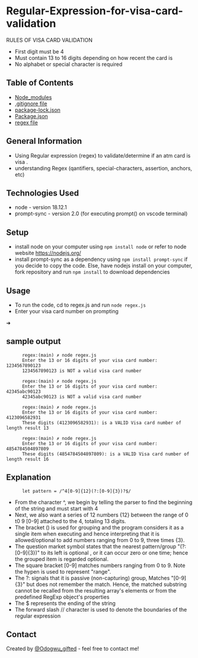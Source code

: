 # Regular-Expression-for-visa-card-validation
RULES OF VISA CARD VALIDATION
- First digit must be 4
- Must contain 13 to 16 digits depending on how recent the card is
- No alphabet or special character is required

## Table of Contents
* [Node_modules](https://github.com/giftibe/Regex-for-visa-card-validation/tree/main/node_modules)
* [.gitignore file](https://github.com/giftibe/Regex-for-visa-card-validation/blob/main/.gitignore)
* [package-lock.json](https://github.com/giftibe/Regex-for-visa-card-validation/blob/main/package-lock.json)
* [Package.json](https://github.com/giftibe/Regex-for-visa-card-validation/blob/main/package.json)
* [regex file](https://github.com/giftibe/Regex-for-visa-card-validation/blob/main/regex.js)


## General Information
- Using Regular expression (regex) to validate/determine if an atm card is visa  .
- understanding Regex (qantifiers, special-characters, assertion, anchors, etc) 

## Technologies Used
- node - version 18.12.1
- prompt-sync - version 2.0 (for executing prompt() on vscode terminal)
  


## Setup
- install node on your computer using 
  `npm install node` or refer to node website https://nodejs.org/
- install prompt-sync as a dependency using
  `npm install prompt-sync` if you decide to copy the code.
Else, have nodejs install on your computer, fork repository and run `npm install` to download dependencies

## Usage
- To run the code, cd to regex.js and run
`node regex.js`
- Enter your visa card number on prompting



➜

## sample output

          regex:(main) ✗ node regex.js
          Enter the 13 or 16 digits of your visa card number: 1234567890123
          1234567890123 is NOT a valid visa card number
          
          regex:(main) ✗ node regex.js
          Enter the 13 or 16 digits of your visa card number: 42345abc90123
          42345abc90123 is NOT a valid visa card number
          
          regex:(main) ✗ node regex.js
          Enter the 13 or 16 digits of your visa card number: 4123096582931
          These digits (4123096582931): is a VALID Visa card number of length result 13 
          
          regex:(main) ✗ node regex.js
          Enter the 13 or 16 digits of your visa card number: 4854784504897809
          These digits (4854784504897809): is a VALID Visa card number of length result 16 

## Explanation
          let pattern = /^4[0-9]{12}(?:[0-9]{3})?$/
          

- From the character ^, we begin by telling the parser to find the beginning of the string and must start with 4
- Next, we also want a series of 12 numbers {12} between the range of 0 t0 9 [0-9] attached to the 4, totaling 13 digits.
- The bracket () is used for grouping and the program considers it as a single item when executing and hence interpreting that it is allowed/optional to add numbers ranging from 0 to 9, three times {3}.
- The question market symbol states that the nearest pattern/group "(?:[0-9]{3})" to its left is optional , or it can occur zero or one time; hence the grouped item is regarded optional.
- The square bracket [0-9] matches numbers ranging from 0 to 9. Note the hypen is used to represent "range".
- The ?: signals that it is passive (non-capturing) group, Matches "[0-9]{3}" but does not remember the match. Hence, the matched substring cannot be recalled from the resulting array's elements or from the predefined RegExp object's properties
- The $ represents the ending of the string
- The forward slash // character is used to denote the boundaries of the regular expression



## Contact
Created by [@Odogwu_gifted](https://www.instagram.com/odogwu_gifted/?next=%2F) - feel free to contact me!
